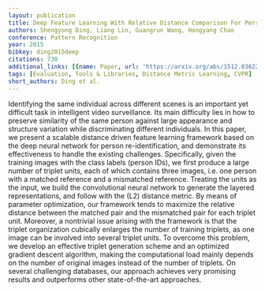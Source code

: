```yaml
---
layout: publication
title: Deep Feature Learning With Relative Distance Comparison For Person Re-identification
authors: Shengyong Ding, Liang Lin, Guangrun Wang, Hongyang Chao
conference: Pattern Recognition
year: 2015
bibkey: ding2015deep
citations: 730
additional_links: [{name: Paper, url: 'https://arxiv.org/abs/1512.03622'}]
tags: [Evaluation, Tools & Libraries, Distance Metric Learning, CVPR]
short_authors: Ding et al.
---
```

Identifying the same individual across different scenes is an important yet
difficult task in intelligent video surveillance. Its main difficulty lies in
how to preserve similarity of the same person against large appearance and
structure variation while discriminating different individuals. In this paper,
we present a scalable distance driven feature learning framework based on the
deep neural network for person re-identification, and demonstrate its
effectiveness to handle the existing challenges. Specifically, given the
training images with the class labels (person IDs), we first produce a large
number of triplet units, each of which contains three images, i.e. one person
with a matched reference and a mismatched reference. Treating the units as the
input, we build the convolutional neural network to generate the layered
representations, and follow with the \(L2\) distance metric. By means of
parameter optimization, our framework tends to maximize the relative distance
between the matched pair and the mismatched pair for each triplet unit.
Moreover, a nontrivial issue arising with the framework is that the triplet
organization cubically enlarges the number of training triplets, as one image
can be involved into several triplet units. To overcome this problem, we
develop an effective triplet generation scheme and an optimized gradient
descent algorithm, making the computational load mainly depends on the number
of original images instead of the number of triplets. On several challenging
databases, our approach achieves very promising results and outperforms other
state-of-the-art approaches.